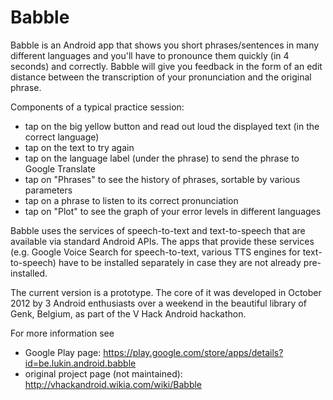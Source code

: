 Babble
======

Babble is an Android app that shows you short phrases/sentences in many different languages and you'll have to
pronounce them quickly (in 4 seconds) and correctly. Babble will give you feedback in the form of
an edit distance between the transcription of your pronunciation and the original phrase.

Components of a typical practice session:

  - tap on the big yellow button and read out loud the displayed text (in the correct language)
  - tap on the text to try again
  - tap on the language label (under the phrase) to send the phrase to Google Translate
  - tap on "Phrases" to see the history of phrases, sortable by various parameters
  - tap on a phrase to listen to its correct pronunciation
  - tap on "Plot" to see the graph of your error levels in different languages

Babble uses the services of speech-to-text and text-to-speech that are available via standard Android APIs.
The apps that provide these services (e.g. Google Voice Search for speech-to-text,
various TTS engines for text-to-speech) have to be installed separately in case they are not
already pre-installed.

The current version is a prototype.
The core of it was developed in October 2012 by 3 Android enthusiasts over a weekend in the beautiful library of Genk,
Belgium, as part of the V Hack Android hackathon.

For more information see

  - Google Play page: https://play.google.com/store/apps/details?id=be.lukin.android.babble
  - original project page (not maintained): http://vhackandroid.wikia.com/wiki/Babble
